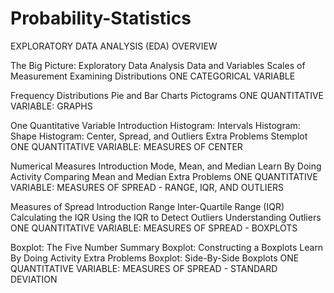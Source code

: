 # Probability-Statistics


EXPLORATORY DATA ANALYSIS (EDA) OVERVIEW

The Big Picture: Exploratory Data Analysis
Data and Variables
Scales of Measurement
Examining Distributions
ONE CATEGORICAL VARIABLE

Frequency Distributions
Pie and Bar Charts
Pictograms
ONE QUANTITATIVE VARIABLE: GRAPHS

One Quantitative Variable Introduction
Histogram: Intervals
Histogram: Shape
Histogram: Center, Spread, and Outliers
Extra Problems
Stemplot
ONE QUANTITATIVE VARIABLE: MEASURES OF CENTER

Numerical Measures Introduction
Mode, Mean, and Median
Learn By Doing Activity
Comparing Mean and Median
Extra Problems
ONE QUANTITATIVE VARIABLE: MEASURES OF SPREAD - RANGE, IQR, AND OUTLIERS

Measures of Spread Introduction
Range
Inter-Quartile Range (IQR)
Calculating the IQR
Using the IQR to Detect Outliers
Understanding Outliers
ONE QUANTITATIVE VARIABLE: MEASURES OF SPREAD - BOXPLOTS

Boxplot: The Five Number Summary
Boxplot: Constructing a Boxplots
Learn By Doing Activity
Extra Problems
Boxplot: Side-By-Side Boxplots
ONE QUANTITATIVE VARIABLE: MEASURES OF SPREAD - STANDARD DEVIATION
